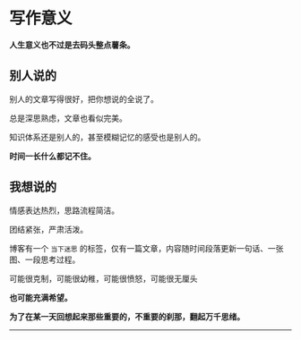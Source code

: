 # 写作意义


**人生意义也不过是去码头整点薯条。**

## 别人说的
别人的文章写得很好，把你想说的全说了。

总是深思熟虑，文章也看似完美。

知识体系还是别人的，甚至模糊记忆的感受也是别人的。

**时间一长什么都记不住。**

## 我想说的
情感表达热烈，思路流程简洁。

团结紧张，严肃活泼。

博客有一个 `当下迷思` 的标签，仅有一篇文章，内容随时间段落更新一句话、一张图、一段思考过程。

可能很克制，可能很幼稚，可能很愤怒，可能很无厘头

**也可能充满希望。**

**为了在某一天回想起来那些重要的，不重要的刹那，翻起万千思绪。**
****
